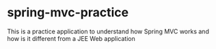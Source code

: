 # spring-mvc-practice
This is a practice application to understand how Spring MVC works and how is it different from a JEE Web application
